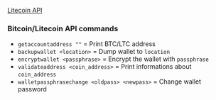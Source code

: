 [Litecoin API](https://litecoin.info/Litecoin_API)

### Bitcoin/Litecoin API commands

* `getaccountaddress ""` = Print BTC/LTC address
* `backupwallet <location>` = Dump wallet to `location`
* `encryptwallet <passphrase>` = Encrypt the wallet with `passphrase`
* `validateaddress <coin_address>` = Print informations about `coin_address`
* `walletpassphrasechange <oldpass> <newpass>` = Change wallet password
